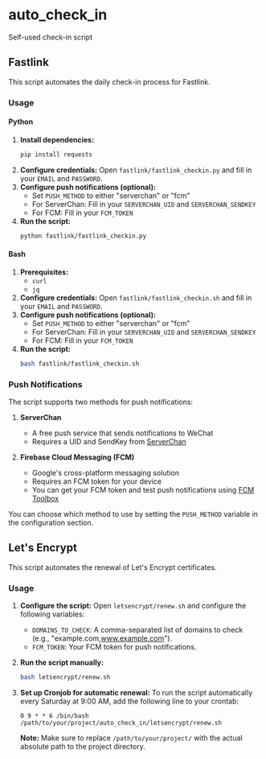 # auto_check_in
Self-used check-in script

## Fastlink

This script automates the daily check-in process for Fastlink.

### Usage

#### Python

1.  **Install dependencies:**
    ```bash
    pip install requests
    ```
2.  **Configure credentials:**
    Open `fastlink/fastlink_checkin.py` and fill in your `EMAIL` and `PASSWORD`.
3.  **Configure push notifications (optional):**
    - Set `PUSH_METHOD` to either "serverchan" or "fcm"
    - For ServerChan: Fill in your `SERVERCHAN_UID` and `SERVERCHAN_SENDKEY`
    - For FCM: Fill in your `FCM_TOKEN`
4.  **Run the script:**
    ```bash
    python fastlink/fastlink_checkin.py
    ```

#### Bash

1.  **Prerequisites:**
    - `curl`
    - `jq`
2.  **Configure credentials:**
    Open `fastlink/fastlink_checkin.sh` and fill in your `EMAIL` and `PASSWORD`.
3.  **Configure push notifications (optional):**
    - Set `PUSH_METHOD` to either "serverchan" or "fcm"
    - For ServerChan: Fill in your `SERVERCHAN_UID` and `SERVERCHAN_SENDKEY`
    - For FCM: Fill in your `FCM_TOKEN`
4.  **Run the script:**
    ```bash
    bash fastlink/fastlink_checkin.sh
    ```

### Push Notifications

The script supports two methods for push notifications:

1. **ServerChan**
   - A free push service that sends notifications to WeChat
   - Requires a UID and SendKey from [ServerChan](https://sc3.ft07.com/)

2. **Firebase Cloud Messaging (FCM)**
   - Google's cross-platform messaging solution
   - Requires an FCM token for your device
   - You can get your FCM token and test push notifications using [FCM Toolbox](https://fcm-toolbox-public.web.app/)

You can choose which method to use by setting the `PUSH_METHOD` variable in the configuration section.

## Let's Encrypt

This script automates the renewal of Let's Encrypt certificates.

### Usage

1.  **Configure the script:**
    Open `letsencrypt/renew.sh` and configure the following variables:
    - `DOMAINS_TO_CHECK`: A comma-separated list of domains to check (e.g., "example.com,www.example.com").
    - `FCM_TOKEN`: Your FCM token for push notifications.

2.  **Run the script manually:**
    ```bash
    bash letsencrypt/renew.sh
    ```

3.  **Set up Cronjob for automatic renewal:**
    To run the script automatically every Saturday at 9:00 AM, add the following line to your crontab:
    ```
    0 9 * * 6 /bin/bash /path/to/your/project/auto_check_in/letsencrypt/renew.sh
    ```
    **Note:** Make sure to replace `/path/to/your/project/` with the actual absolute path to the project directory.
